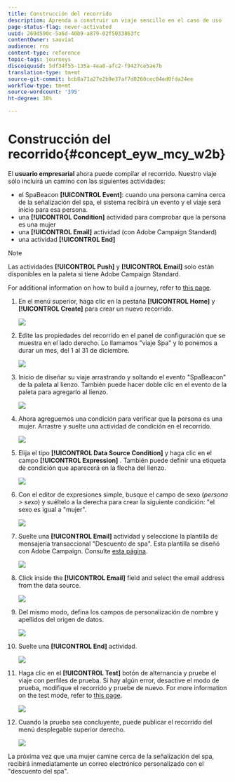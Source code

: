 ```yaml
---
title: Construcción del recorrido
description: Aprenda a construir un viaje sencillo en el caso de uso
page-status-flag: never-activated
uuid: 269d590c-5a6d-40b9-a879-02f5033863fc
contentOwner: sauviat
audience: rns
content-type: reference
topic-tags: journeys
discoiquuid: 5df34f55-135a-4ea8-afc2-f9427ce5ae7b
translation-type: tm+mt
source-git-commit: bcb8a71a27e2b9e37af7d0260cec04ed0fda24ee
workflow-type: tm+mt
source-wordcount: '395'
ht-degree: 38%

---
```



# Construcción del recorrido{#concept_eyw_mcy_w2b}

El **usuario empresarial** ahora puede compilar el recorrido. Nuestro viaje sólo incluirá un camino con las siguientes actividades:

* el SpaBeacon **[!UICONTROL Event]**: cuando una persona camina cerca de la señalización del spa, el sistema recibirá un evento y el viaje será inicio para esa persona.
* una **[!UICONTROL Condition]** actividad para comprobar que la persona es una mujer
* una **[!UICONTROL Email]** actividad (con Adobe Campaign Standard)
* una actividad **[!UICONTROL End]**

>[!NOTE]
>
>Las actividades **[!UICONTROL Push]** y **[!UICONTROL Email]** solo están disponibles en la paleta si tiene Adobe Campaign Standard.

For additional information on how to build a journey, refer to [this page](../building-journeys/journey.md).

1. En el menú superior, haga clic en la pestaña **[!UICONTROL Home]** y **[!UICONTROL Create]** para crear un nuevo recorrido.

   ![](../assets/journey31.png)

1. Edite las propiedades del recorrido en el panel de configuración que se muestra en el lado derecho. Lo llamamos &quot;viaje Spa&quot; y lo ponemos a durar un mes, del 1 al 31 de diciembre.

   ![](../assets/journeyuc1_8.png)

1. Inicio de diseñar su viaje arrastrando y soltando el evento &quot;SpaBeacon&quot; de la paleta al lienzo. También puede hacer doble clic en el evento de la paleta para agregarlo al lienzo.

   ![](../assets/journeyuc1_9.png)

1. Ahora agreguemos una condición para verificar que la persona es una mujer. Arrastre y suelte una actividad de condición en el recorrido.

   ![](../assets/journeyuc1_10.png)

1. Elija el tipo **[!UICONTROL Data Source Condition]** y haga clic en el campo **[!UICONTROL Expression]** . También puede definir una etiqueta de condición que aparecerá en la flecha del lienzo.

   ![](../assets/journeyuc1_11.png)

1. Con el editor de expresiones simple, busque el campo de sexo (_persona > sexo_) y suéltelo a la derecha para crear la siguiente condición: &quot;el sexo es igual a &quot;mujer&quot;.

   ![](../assets/journeyuc1_12.png)

1. Suelte una **[!UICONTROL Email]** actividad y seleccione la plantilla de mensajería transaccional &quot;Descuento de spa&quot;. Esta plantilla se diseñó con Adobe Campaign. Consulte [esta página](https://docs.adobe.com/content/help/es-ES/campaign-standard/using/communication-channels/transactional-messaging/about-transactional-messaging.translate.html).

   ![](../assets/journeyuc1_13.png)

1. Click inside the **[!UICONTROL Email]** field and select the email address from the data source.

   ![](../assets/journeyuc1_14.png)

1. Del mismo modo, defina los campos de personalización de nombre y apellidos del origen de datos.

   ![](../assets/journeyuc1_15.png)

1. Suelte una **[!UICONTROL End]** actividad.

   ![](../assets/journeyuc1_17.png)

1. Haga clic en el **[!UICONTROL Test]** botón de alternancia y pruebe el viaje con perfiles de prueba. Si hay algún error, desactive el modo de prueba, modifique el recorrido y pruebe de nuevo. For more information on the test mode, refer to [this page](../building-journeys/testing-the-journey.md).

   ![](../assets/journeyuc1_18bis.png)

1. Cuando la prueba sea concluyente, puede publicar el recorrido del menú desplegable superior derecho.

   ![](../assets/journeyuc1_18.png)

La próxima vez que una mujer camine cerca de la señalización del spa, recibirá inmediatamente un correo electrónico personalizado con el &quot;descuento del spa&quot;.
